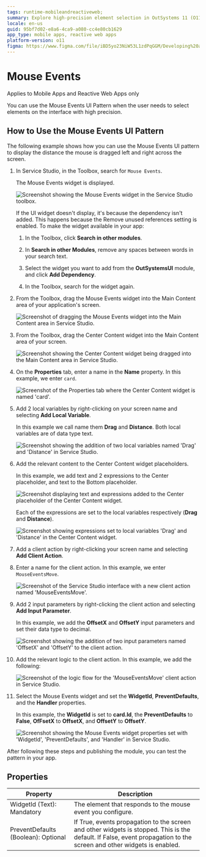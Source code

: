 ```yaml
---
tags: runtime-mobileandreactiveweb;  
summary: Explore high-precision element selection in OutSystems 11 (O11) using the Mouse Events UI Pattern for Mobile and Reactive Web Apps.
locale: en-us
guid: 95bf7d02-e8a6-4ca9-a080-cc4e80cb1629
app_type: mobile apps, reactive web apps
platform-version: o11
figma: https://www.figma.com/file/iBD5yo23NiW53L1zdPqGGM/Developing%20an%20Application?node-id=1295:18311
---
```


# Mouse Events

<div class="info" markdown="1">

Applies to Mobile Apps and Reactive Web Apps only

</div>

You can use the Mouse Events UI Pattern when the user needs to select elements on the interface with high precision.

## How to Use the Mouse Events UI Pattern

The following example shows how you can use the Mouse Events UI pattern to display the distance the mouse is dragged left and right across the screen.

1. In Service Studio, in the Toolbox, search for `Mouse Events`.

    The Mouse Events widget is displayed.

    ![Screenshot showing the Mouse Events widget in the Service Studio toolbox.](images/mouseevents-1-ss.png "Mouse Events Widget in Service Studio")

    If the UI widget doesn't display, it's because the dependency isn't added. This happens because the Remove unused references setting is enabled. To make the widget available in your app:

    1. In the Toolbox, click **Search in other modules**.

    1. In **Search in other Modules**, remove any spaces between words in your search text.
    
    1. Select the widget you want to add from the **OutSystemsUI** module, and click **Add Dependency**. 
    
    1. In the Toolbox, search for the widget again.

1. From the Toolbox, drag the Mouse Events widget into the Main Content area of your application's screen.

    ![Screenshot of dragging the Mouse Events widget into the Main Content area in Service Studio.](images/mouseevents-2-ss.png "Dragging Mouse Events Widget")

1. From the Toolbox, drag the Center Content widget into the Main Content area of your screen.
 
    ![Screenshot showing the Center Content widget being dragged into the Main Content area in Service Studio.](images/mouseevents-3-ss.png "Center Content Widget")

1. On the **Properties** tab, enter a name in the **Name** property. In this example, we enter `card`.

    ![Screenshot of the Properties tab where the Center Content widget is named 'card'.](images/mouseevents-4-ss.png "Naming the Center Content Widget")

1. Add 2 local variables by right-clicking on your screen name and selecting **Add Local Variable**.

    In this example we call name them **Drag** and **Distance**. Both local variables are of data type text.

    ![Screenshot showing the addition of two local variables named 'Drag' and 'Distance' in Service Studio.](images/mouseevents-5-ss.png "Adding Local Variables")

1. Add the relevant content to the Center Content widget placeholders. 

   In this example, we add text and 2 expressions to the Center placeholder, and text to the Bottom placeholder. 

   ![Screenshot displaying text and expressions added to the Center placeholder of the Center Content widget.](images/mouseevents-6-ss.png "Content in Center Placeholder")

   Each of the expressions are set to the local variables respectively (**Drag** and **Distance**).

   ![Screenshot showing expressions set to local variables 'Drag' and 'Distance' in the Center Content widget.](images/mouseevents-7-ss.png "Expressions Linked to Local Variables")

1. Add a client action by right-clicking your screen name and selecting **Add Client Action**.

1. Enter a name for the client action. In this example, we enter `MouseEventsMove`.

   ![Screenshot of the Service Studio interface with a new client action named 'MouseEventsMove'.](images/mouseevents-8-ss.png "Adding a Client Action")

1. Add 2 input parameters by right-clicking the client action and selecting **Add Input Parameter**.

    In this example, we add the **OffsetX** and **OffsetY** input parameters and set their data type to decimal.

    ![Screenshot showing the addition of two input parameters named 'OffsetX' and 'OffsetY' to the client action.](images/mouseevents-9-ss.png "Adding Input Parameters")

1. Add the relevant logic to the client action. In this example, we add the following:

    ![Screenshot of the logic flow for the 'MouseEventsMove' client action in Service Studio.](images/mouseevents-10-ss.png "Client Action Logic")

1. Select the Mouse Events widget and set the **WidgetId**, **PreventDefaults**, and the **Handler** properties. 

    In this example, the **WidgetId** is set to **card.Id**, the **PreventDefaults** to **False**, **OfFsetX** to **OffsetX**, and **OffsetY** to **OffsetY**.

    ![Screenshot showing the Mouse Events widget properties set with 'WidgetId', 'PreventDefaults', and 'Handler' in Service Studio.](images/mouseevents-11-ss.png "Setting Mouse Events Widget Properties")

After following these steps and publishing the module, you can test the pattern in your app.

## Properties

| **Property** | **Description** |
|---|---|
| WidgetId (Text): Mandatory | The element that responds to the mouse event you configure. |
| PreventDefaults (Boolean): Optional | If True, events propagation to the screen and other widgets is stopped. This is the default. If False, event propagation to the screen and other widgets is enabled. |
